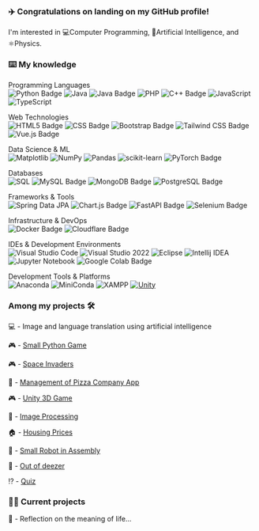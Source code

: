 ### ✈️ Congratulations on landing on my GitHub profile!

I'm interested in 💻Computer Programming, 🤖Artificial Intelligence, and ⚛️Physics.

### ⌨️ My knowledge

Programming Languages <br>
![Python Badge](https://img.shields.io/badge/Python-3776AB?logo=python&logoColor=fff&style=flat) ![Java](https://img.shields.io/badge/Java-ED8B00?style=for-the-badge&logo=openjdk&logoColor=white) ![Java Badge](https://img.shields.io/badge/Java-ED8B00?logo=java&logo=openjdk&logoColor=000&style=flat) ![PHP](https://img.shields.io/badge/PHP-777BB4?style=for-the-badge&logo=php&logoColor=white) ![C++ Badge](https://img.shields.io/badge/C%2B%2B-00599C?logo=cplusplus&logoColor=fff&style=flat) ![JavaScript](https://img.shields.io/badge/javascript-%23323330.svg?style=for-the-badge&logo=javascript&logoColor=%23F7DF1E) ![TypeScript](https://img.shields.io/badge/typescript-%23007ACC.svg?style=for-the-badge&logo=typescript&logoColor=white)

Web Technologies <br>
![HTML5 Badge](https://img.shields.io/badge/HTML5-E34F26?logo=html5&logoColor=fff&style=flat) ![CSS Badge](https://img.shields.io/badge/CSS-639?logo=css&logoColor=fff&style=flat) ![Bootstrap Badge](https://img.shields.io/badge/Bootstrap-7952B3?logo=bootstrap&logoColor=fff&style=flat) ![Tailwind CSS Badge](https://img.shields.io/badge/Tailwind%20CSS-06B6D4?logo=tailwindcss&logoColor=fff&style=flat) ![Vue.js Badge](https://img.shields.io/badge/Vue.js-4FC08D?logo=vuedotjs&logoColor=fff&style=flat)

Data Science & ML <br>
![Matplotlib](https://img.shields.io/badge/Matplotlib-%23ffffff.svg?style=for-the-badge&logo=Matplotlib&logoColor=black) ![NumPy](https://img.shields.io/badge/numpy-%23013243.svg?style=for-the-badge&logo=numpy&logoColor=white) ![Pandas](https://img.shields.io/badge/pandas-%23150458.svg?style=for-the-badge&logo=pandas&logoColor=white) ![scikit-learn](https://img.shields.io/badge/scikit--learn-%23F7931E.svg?style=for-the-badge&logo=scikit-learn&logoColor=white) ![PyTorch Badge](https://img.shields.io/badge/PyTorch-EE4C2C?logo=pytorch&logoColor=fff&style=flat)

Databases <br>
![SQL](https://img.shields.io/badge/sql-%2300f.svg?style=for-the-badge&logo=sql&logoColor=white) ![MySQL Badge](https://img.shields.io/badge/MySQL-4479A1?logo=mysql&logoColor=fff&style=flat) ![MongoDB Badge](https://img.shields.io/badge/MongoDB-47A248?logo=mongodb&logoColor=fff&style=flat) ![PostgreSQL Badge](https://img.shields.io/badge/PostgreSQL-4169E1?logo=postgresql&logoColor=fff&style=flat)

Frameworks & Tools <br>
![Spring Data JPA](https://img.shields.io/badge/Spring_data_jpa-6DB33F?style=for-the-badge&logo=SpringSecurity&logoColor=white) ![Chart.js Badge](https://img.shields.io/badge/Chart.js-FF6384?logo=chartdotjs&logoColor=fff&style=flat) ![FastAPI Badge](https://img.shields.io/badge/FastAPI-009688?logo=fastapi&logoColor=fff&style=flat) ![Selenium Badge](https://img.shields.io/badge/Selenium-43B02A?logo=selenium&logoColor=fff&style=flat)

Infrastructure & DevOps <br>
![Docker Badge](https://img.shields.io/badge/Docker-2496ED?logo=docker&logoColor=fff&style=flat) ![Cloudflare Badge](https://img.shields.io/badge/Cloudflare-F38020?logo=cloudflare&logoColor=fff&style=flat)

IDEs & Development Environments <br>
![Visual Studio Code](https://img.shields.io/badge/Visual%20Studio%20Code-0078d7.svg?style=for-the-badge&logo=visual-studio-code&logoColor=white) ![Visual Studio 2022](https://img.shields.io/badge/Visual%20Studio-5C2D91.svg?style=for-the-badge&logo=visual-studio&logoColor=purple) ![Eclipse](https://img.shields.io/badge/Eclipse-FE7A16.svg?style=for-the-badge&logo=Eclipse&logoColor=white) ![Intellij IDEA](https://img.shields.io/badge/Intellij%20Idea-000?logo=intellij-idea&style=for-the-badge) ![Jupyter Notebook](https://img.shields.io/badge/jupyter-%23FA0F00.svg?style=for-the-badge&logo=jupyter&logoColor=white) ![Google Colab Badge](https://img.shields.io/badge/Google%20Colab-F9AB00?logo=googlecolab&logoColor=fff&style=flat)

Development Tools & Platforms <br>
![Anaconda](https://img.shields.io/badge/Anaconda-%2344A833.svg?style=for-the-badge&logo=anaconda&logoColor=white) ![MiniConda](https://img.shields.io/badge/miniconda-%2344A833.svg?style=for-the-badge&logo=anaconda&logoColor=white) ![XAMPP](https://img.shields.io/badge/XAMPP-FB7A24.svg?style=for-the-badge&logo=XAMPP&logoColor=white) [![Unity](https://img.shields.io/badge/Unity-%23000000.svg?logo=unity&logoColor=white)](#)


### Among my projects 🛠️

💻 - Image and language translation using artificial intelligence

🎮 - [Small Python Game](https://github.com/michel-ch/chronoSpy)

🎮 - [Space Invaders](https://github.com/michel-ch/SpaceInvaders)

🍕 - [Management of Pizza Company App](https://github.com/michel-ch/pizza)

🎮 - [Unity 3D Game](https://github.com/michel-ch/unityXR)

🎦 - [Image Processing](https://github.com/michel-ch/traitement-images)

🏠 - [Housing Prices](https://github.com/michel-ch/HousingPrices)

🤖 - [Small Robot in Assembly](https://github.com/michel-ch/ASM-EvalBot)

🎵 - [Out of deezer](https://github.com/michel-ch/musicDownloader)

⁉️ - [Quiz](https://github.com/michel-ch/quiz-app)

### 👷‍♂️ Current projects

🧠 - Reflection on the meaning of life...
